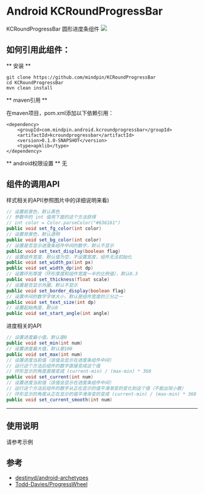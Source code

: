 Android KCRoundProgressBar
============
KCRoundProgressBar 圆形进度条组件
![](http://mindpin.oss-cn-hangzhou.aliyuncs.com/image_service/images/VshqiG4h/VshqiG4h.png)

如何引用此组件：
-------------
** 安装 **

```
git clone https://github.com/mindpin/KCRoundProgressBar
cd KCRoundProgressBar
mvn clean install
```

** maven引用 **

在maven项目，pom.xml添加以下依赖引用：

```
<dependency>
    <groupId>com.mindpin.android.kcroundprogressbar</groupId>
    <artifactId>kcroundprogressbar</artifactId>
    <version>0.1.0-SNAPSHOT</version>
    <type>apklib</type>
</dependency>
```

** android权限设置 **
无

组件的调用API
-----------------------
样式相关的API(参照图片中的详细说明来看)
```java
// 设置前景色，默认黑色
// 参数中的 int 值用下面的这个方法获得
// int color = Color.parseColor("#636161")
public void set_fg_color(int color)
// 设置背景色，默认透明
public void set_bg_color(int color)
// 设置是否显示进度条组件中间的数字，默认不显示
public void set_text_display(boolean flag)
// 设置组件宽度，默认值为空，不设置宽度，组件无法初始化
public void set_width_px(int px)
public void set_width_dp(int dp)
// 设置环形厚度（环形厚度和组件宽度一半的比例值），默认0.3
public void set_thickness(float scale)
// 设置是否显示外圈，默认不显示
public void set_border_display(boolean flag)
// 设置中间的数字字体大小，默认是组件宽度的三分之一
public void set_text_size(int dp)
// 设置起始角度，默认0
public void set_start_angle(int angle)
```

进度相关的API
```java
// 设置进度最小值，默认是0
public void set_min(int num)
// 设置进度最大值，默认是100
public void set_max(int num)
// 设置进度当前值（该值会显示在进度条组件中间）
// 运行这个方法后组件的数字直接变成这个值
// 环形显示的角度直接变成 (current-min) / (max-min) * 360
public void set_current(int num)
// 设置进度当前值（该值会显示在进度条组件中间）
// 运行这个方法后组件的数字从正在显示的值平滑渐变的变化到这个值（不能出现小数）
// 环形显示的角度从正在显示的值平滑渐变的变成 (current-min) / (max-min) * 360
public void set_current_smooth(int num)
```

*********************

使用说明
---------------------
请参考示例


参考
---------------------
* [destinyd/android-archetypes][android-archetypes]
* [Todd-Davies/ProgressWheel][ProgressWheel]


[android-archetypes]: https://github.com/destinyd/android-archetypes
[ProgressWheel]: https://github.com/Todd-Davies/ProgressWheel
